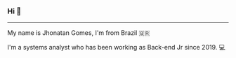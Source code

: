 ### Hi 👋
---

My name is Jhonatan Gomes, I'm from Brazil &#127463;&#127479;

I'm a systems analyst who has been working as Back-end Jr since 2019. 💻 
<!--
**jhongomes/jhongomes** is a ✨ _special_ ✨ repository because its `README.md` (this file) appears 

